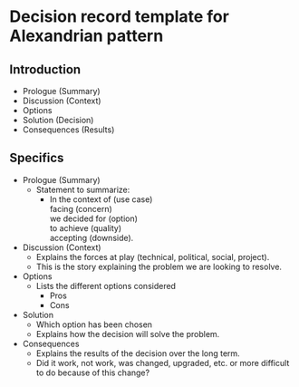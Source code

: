 # Decision record template for Alexandrian pattern

## Introduction

* Prologue (Summary)
* Discussion (Context)
* Options
* Solution (Decision)
* Consequences (Results)

## Specifics ##

* Prologue (Summary)
    * Statement to summarize:
        * In the context of (use case)<br>
          facing (concern)<br>
          we decided for (option)<br>
          to achieve (quality)<br>
          accepting (downside).
* Discussion (Context)
    * Explains the forces at play (technical, political, social, project).
    * This is the story explaining the problem we are looking to resolve.
* Options 
    * Lists the different options considered
      * Pros
      * Cons
* Solution
    * Which option has been chosen
    * Explains how the decision will solve the problem.
* Consequences
    * Explains the results of the decision over the long term.
    * Did it work, not work, was changed, upgraded, etc. or more difficult to do because of this change?